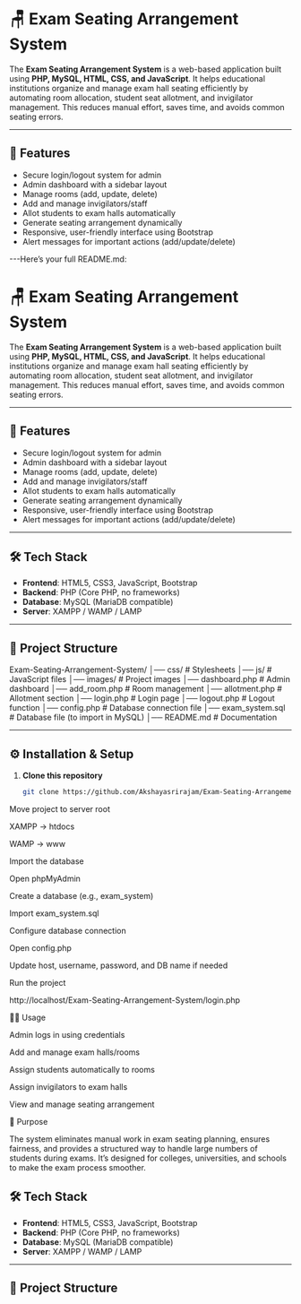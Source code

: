 # 🪑 Exam Seating Arrangement System

The **Exam Seating Arrangement System** is a web-based application built using **PHP, MySQL, HTML, CSS, and JavaScript**. It helps educational institutions organize and manage exam hall seating efficiently by automating room allocation, student seat allotment, and invigilator management. This reduces manual effort, saves time, and avoids common seating errors.

---

## 🚀 Features
- Secure login/logout system for admin  
- Admin dashboard with a sidebar layout  
- Manage rooms (add, update, delete)  
- Add and manage invigilators/staff  
- Allot students to exam halls automatically  
- Generate seating arrangement dynamically  
- Responsive, user-friendly interface using Bootstrap  
- Alert messages for important actions (add/update/delete)  

---Here’s your full README.md:

# 🪑 Exam Seating Arrangement System

The **Exam Seating Arrangement System** is a web-based application built using **PHP, MySQL, HTML, CSS, and JavaScript**. It helps educational institutions organize and manage exam hall seating efficiently by automating room allocation, student seat allotment, and invigilator management. This reduces manual effort, saves time, and avoids common seating errors.

---

## 🚀 Features
- Secure login/logout system for admin  
- Admin dashboard with a sidebar layout  
- Manage rooms (add, update, delete)  
- Add and manage invigilators/staff  
- Allot students to exam halls automatically  
- Generate seating arrangement dynamically  
- Responsive, user-friendly interface using Bootstrap  
- Alert messages for important actions (add/update/delete)  

---

## 🛠️ Tech Stack
- **Frontend**: HTML5, CSS3, JavaScript, Bootstrap  
- **Backend**: PHP (Core PHP, no frameworks)  
- **Database**: MySQL (MariaDB compatible)  
- **Server**: XAMPP / WAMP / LAMP  

---

## 📂 Project Structure


Exam-Seating-Arrangement-System/
│── css/ # Stylesheets
│── js/ # JavaScript files
│── images/ # Project images
│── dashboard.php # Admin dashboard
│── add_room.php # Room management
│── allotment.php # Allotment section
│── login.php # Login page
│── logout.php # Logout function
│── config.php # Database connection file
│── exam_system.sql # Database file (to import in MySQL)
│── README.md # Documentation


---

## ⚙️ Installation & Setup
1. **Clone this repository**  
   ```bash
   git clone https://github.com/Akshayasrirajam/Exam-Seating-Arrangement-System.git


Move project to server root

XAMPP → htdocs

WAMP → www

Import the database

Open phpMyAdmin

Create a database (e.g., exam_system)

Import exam_system.sql

Configure database connection

Open config.php

Update host, username, password, and DB name if needed

Run the project

http://localhost/Exam-Seating-Arrangement-System/login.php

👨‍💻 Usage

Admin logs in using credentials

Add and manage exam halls/rooms

Assign students automatically to rooms

Assign invigilators to exam halls

View and manage seating arrangement

🎯 Purpose

The system eliminates manual work in exam seating planning, ensures fairness, and provides a structured way to handle large numbers of students during exams. It’s designed for colleges, universities, and schools to make the exam process smoother.

## 🛠️ Tech Stack
- **Frontend**: HTML5, CSS3, JavaScript, Bootstrap  
- **Backend**: PHP (Core PHP, no frameworks)  
- **Database**: MySQL (MariaDB compatible)  
- **Server**: XAMPP / WAMP / LAMP  

---

## 📂 Project Structure
